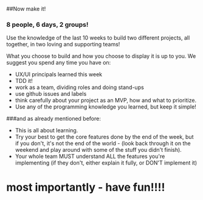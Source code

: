 
##Now make it!

### 8 people, 6 days, 2 groups!

Use the knowledge of the last 10 weeks to build two different projects, all together, in two loving and supporting teams!

What you choose to build and how you choose to display it is up to you.
We suggest you spend any time you have on:

- UX/UI principals learned this week
- TDD it!
- work as a team, dividing roles and doing stand-ups
- use github issues and labels 
- think carefully about your project as an MVP, how and what to prioritize.
- Use any of the programming knowledge you learned, but keep it simple!

###and as already mentioned before:

+ This is all about learning.
+ Try your best to get the core features done by the end of the week, but if you don't, it's not the end of the world - (look back through it on the weekend and play around with some of the stuff you didn't finish).
+ Your whole team MUST understand ALL the features you're implementing (if they don't, either explain it fully, or DON'T implement it)

# most importantly - have fun!!!! 
